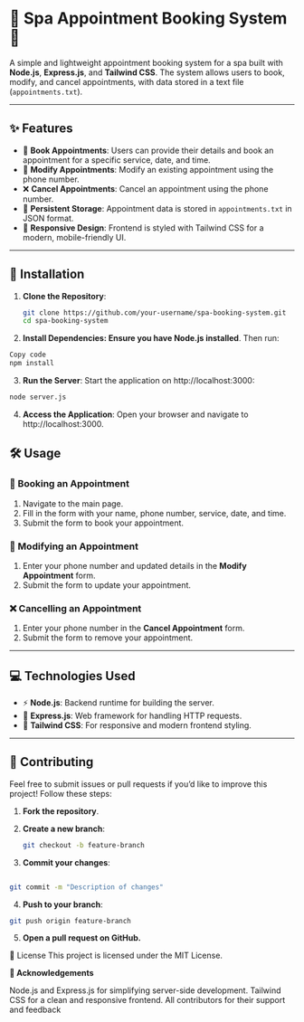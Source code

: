 # 🌟 **Spa Appointment Booking System** 🌟

A simple and lightweight appointment booking system for a spa built with **Node.js**, **Express.js**, and **Tailwind CSS**. The system allows users to book, modify, and cancel appointments, with data stored in a text file (`appointments.txt`).

---

## ✨ **Features**
- 📝 **Book Appointments**: Users can provide their details and book an appointment for a specific service, date, and time.
- 🔄 **Modify Appointments**: Modify an existing appointment using the phone number.
- ❌ **Cancel Appointments**: Cancel an appointment using the phone number.
- 💾 **Persistent Storage**: Appointment data is stored in `appointments.txt` in JSON format.
- 📱 **Responsive Design**: Frontend is styled with Tailwind CSS for a modern, mobile-friendly UI.

---

## 🚀 **Installation**

1. **Clone the Repository**:
   ```bash
   git clone https://github.com/your-username/spa-booking-system.git
   cd spa-booking-system
   ```

2. **Install Dependencies: Ensure you have Node.js installed**. Then run:

```bash
Copy code
npm install
```
3. **Run the Server**: Start the application on http://localhost:3000:

```bash
node server.js
```

4. **Access the Application**: Open your browser and navigate to http://localhost:3000.

## 🛠️ Usage

### 📝 Booking an Appointment
1. Navigate to the main page.
2. Fill in the form with your name, phone number, service, date, and time.
3. Submit the form to book your appointment.

### 🔄 Modifying an Appointment
1. Enter your phone number and updated details in the **Modify Appointment** form.
2. Submit the form to update your appointment.

### ❌ Cancelling an Appointment
1. Enter your phone number in the **Cancel Appointment** form.
2. Submit the form to remove your appointment.

---

## 💻 Technologies Used

- ⚡ **Node.js**: Backend runtime for building the server.
- 🚀 **Express.js**: Web framework for handling HTTP requests.
- 🎨 **Tailwind CSS**: For responsive and modern frontend styling.

---

## 🤝 Contributing

Feel free to submit issues or pull requests if you’d like to improve this project! Follow these steps:

1. **Fork the repository**.
2. **Create a new branch**:
   ```bash
   git checkout -b feature-branch

   ```

3. **Commit your changes**:
```bash

git commit -m "Description of changes"
```
4. **Push to your branch**:
```bash
git push origin feature-branch
```
5. **Open a pull request on GitHub.**

📜 License
This project is licensed under the MIT License.

**🌟 Acknowledgements**

Node.js and Express.js for simplifying server-side development.
Tailwind CSS for a clean and responsive frontend.
All contributors for their support and feedback

